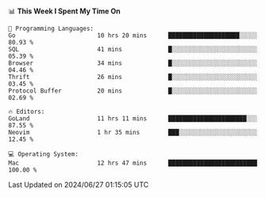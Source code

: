 <!--START_SECTION:waka-->
📊 **This Week I Spent My Time On** 

```text
💬 Programming Languages: 
Go                       10 hrs 20 mins      ████████████████████░░░░░   80.93 % 
SQL                      41 mins             █░░░░░░░░░░░░░░░░░░░░░░░░   05.39 % 
Browser                  34 mins             █░░░░░░░░░░░░░░░░░░░░░░░░   04.46 % 
Thrift                   26 mins             █░░░░░░░░░░░░░░░░░░░░░░░░   03.45 % 
Protocol Buffer          20 mins             █░░░░░░░░░░░░░░░░░░░░░░░░   02.69 % 

🔥 Editors: 
GoLand                   11 hrs 11 mins      ██████████████████████░░░   87.55 % 
Neovim                   1 hr 35 mins        ███░░░░░░░░░░░░░░░░░░░░░░   12.45 % 

💻 Operating System: 
Mac                      12 hrs 47 mins      █████████████████████████   100.00 % 
```


 Last Updated on 2024/06/27 01:15:05 UTC
<!--END_SECTION:waka-->
